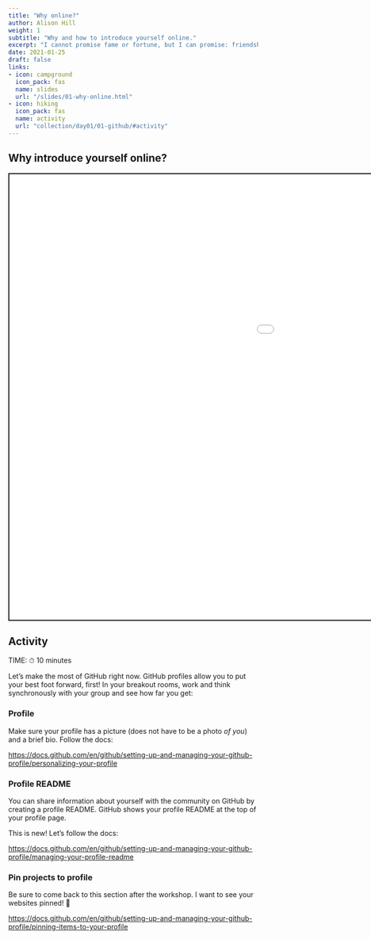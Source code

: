 ```yaml
---
title: "Why online?"
author: Alison Hill
weight: 1
subtitle: "Why and how to introduce yourself online."
excerpt: "I cannot promise fame or fortune, but I can promise: friendship, findability, fun, and function."
date: 2021-01-25
draft: false
links:
- icon: campground
  icon_pack: fas
  name: slides
  url: "/slides/01-why-online.html"
- icon: hiking
  icon_pack: fas
  name: activity
  url: "collection/day01/01-github/#activity"
---
```


<script src="{{< blogdown/postref >}}index_files/fitvids/fitvids.min.js"></script>

## Why introduce yourself online?

<div class="shareagain" style="min-width:300px;margin:1em auto;">
<iframe src="/slides/01-why-online.html" width="1600" height="900" style="border:2px solid currentColor;" loading="lazy" allowfullscreen></iframe>
<script>fitvids('.shareagain', {players: 'iframe'});</script>
</div>

## Activity

TIME: ⏱ 10 minutes

Let’s make the most of GitHub right now. GitHub profiles allow you to put your best foot forward, first! In your breakout rooms, work and think synchronously with your group and see how far you get:

### Profile

Make sure your profile has a picture (does not have to be a photo *of you*) and a brief bio. Follow the docs:

<https://docs.github.com/en/github/setting-up-and-managing-your-github-profile/personalizing-your-profile>

### Profile README

You can share information about yourself with the community on GitHub by creating a profile README. GitHub shows your profile README at the top of your profile page.

This is new! Let’s follow the docs:

<https://docs.github.com/en/github/setting-up-and-managing-your-github-profile/managing-your-profile-readme>

### Pin projects to profile

Be sure to come back to this section after the workshop. I want to see your websites pinned! :pushpin:

<https://docs.github.com/en/github/setting-up-and-managing-your-github-profile/pinning-items-to-your-profile>

